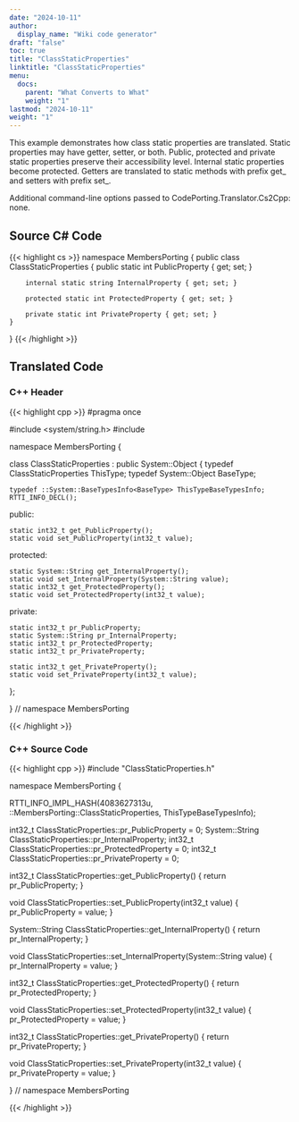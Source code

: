 ```yaml
---
date: "2024-10-11"
author:
  display_name: "Wiki code generator"
draft: "false"
toc: true
title: "ClassStaticProperties"
linktitle: "ClassStaticProperties"
menu:
  docs:
    parent: "What Converts to What"
    weight: "1"
lastmod: "2024-10-11"
weight: "1"
---
```


This example demonstrates how class static properties are translated. Static properties may have getter, setter, or both. Public, protected and private static properties preserve their accessibility level. Internal static properties become protected. Getters are translated to static methods with prefix get_ and setters with prefix set_.

Additional command-line options passed to CodePorting.Translator.Cs2Cpp: none.

## Source C# Code ##

{{< highlight cs >}}
namespace MembersPorting
{
    public class ClassStaticProperties
    {
        public static int PublicProperty { get; set; }

        internal static string InternalProperty { get; set; }

        protected static int ProtectedProperty { get; set; }

        private static int PrivateProperty { get; set; }
    }
}
{{< /highlight >}}

## Translated Code ##

### C++ Header ###

{{< highlight cpp >}}
#pragma once

#include <system/string.h>
#include <cstdint>

namespace MembersPorting {

class ClassStaticProperties : public System::Object
{
    typedef ClassStaticProperties ThisType;
    typedef System::Object BaseType;
    
    typedef ::System::BaseTypesInfo<BaseType> ThisTypeBaseTypesInfo;
    RTTI_INFO_DECL();
    
public:

    static int32_t get_PublicProperty();
    static void set_PublicProperty(int32_t value);
    
protected:

    static System::String get_InternalProperty();
    static void set_InternalProperty(System::String value);
    static int32_t get_ProtectedProperty();
    static void set_ProtectedProperty(int32_t value);
    
private:

    static int32_t pr_PublicProperty;
    static System::String pr_InternalProperty;
    static int32_t pr_ProtectedProperty;
    static int32_t pr_PrivateProperty;
    
    static int32_t get_PrivateProperty();
    static void set_PrivateProperty(int32_t value);
    
};

} // namespace MembersPorting



{{< /highlight >}}

### C++ Source Code ###

{{< highlight cpp >}}
#include "ClassStaticProperties.h"

namespace MembersPorting {

RTTI_INFO_IMPL_HASH(4083627313u, ::MembersPorting::ClassStaticProperties, ThisTypeBaseTypesInfo);

int32_t ClassStaticProperties::pr_PublicProperty = 0;
System::String ClassStaticProperties::pr_InternalProperty;
int32_t ClassStaticProperties::pr_ProtectedProperty = 0;
int32_t ClassStaticProperties::pr_PrivateProperty = 0;

int32_t ClassStaticProperties::get_PublicProperty()
{
    return pr_PublicProperty;
}

void ClassStaticProperties::set_PublicProperty(int32_t value)
{
    pr_PublicProperty = value;
}

System::String ClassStaticProperties::get_InternalProperty()
{
    return pr_InternalProperty;
}

void ClassStaticProperties::set_InternalProperty(System::String value)
{
    pr_InternalProperty = value;
}

int32_t ClassStaticProperties::get_ProtectedProperty()
{
    return pr_ProtectedProperty;
}

void ClassStaticProperties::set_ProtectedProperty(int32_t value)
{
    pr_ProtectedProperty = value;
}

int32_t ClassStaticProperties::get_PrivateProperty()
{
    return pr_PrivateProperty;
}

void ClassStaticProperties::set_PrivateProperty(int32_t value)
{
    pr_PrivateProperty = value;
}

} // namespace MembersPorting

{{< /highlight >}}
